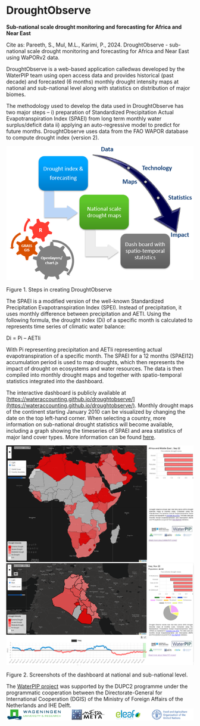 # DroughtObserve
**Sub-national scale drought monitoring and forecasting for Africa and Near East**

Cite as:
Pareeth, S., Mul, M.L., Karimi, P., 2024. DroughtObserve - sub-national scale drought monitoring and forecasting for Africa and Near East using WaPORv2 data.

DroughtObserve is a web-based application calledwas developed by the WaterPIP team using open access data and provides historical (past decade) and forecasted (6 months) monthly drought intensity maps at national and sub-national level along with statistics on distribution of major biomes.

The methodology used to develop the data used in DroughtObserve has two major steps – i) preparation of Standardized Precipitation Actual Evapotranspiration Index (SPAEI) from long term monthly water surplus/deficit data ii) applying an auto-regressive model to predict for future months. DroughtObserve uses data from the FAO WAPOR database to compute drought index (version 2). 

![image](https://github.com/wateraccounting/droughtobserve/blob/master/img/Droughtobserve_method.png)

Figure 1. Steps in creating DroughtObserve

The SPAEI is a modified version of the well-known Standardized Precipitation Evapotranspiration Index (SPEI). Instead of precipitation, it uses monthly difference between precipitation and AETI. Using the following formula, the drought index (Di) of a specific month is calculated to represents time series of climatic water balance:

Di = Pi – AETIi

With Pi representing precipitation and AETIi representing actual evapotranspiration of a specific month. The SPAEI for a 12 months (SPAEI12) accumulation period is used to map droughts, which then represents the impact of drought on ecosystems and water resources. The data is then compiled into monthly drought maps and together with spatio-temporal statistics integrated into the dashboard.

The interactive dashboard is publicly available at [https://wateraccounting.github.io/droughtobserve/](https://wateraccounting.github.io/droughtobserve/). Monthly drought maps of the continent starting January 2010 can be visualized by changing the date on the top left-hand corner. When selecting a country, more information on sub-national drought statistics will become available, including a graph showing the timeseries of SPAEI and area statistics of major land cover types. More information can be found [here](https://waterpip.un-ihe.org/droughtobserve).

![image](https://github.com/wateraccounting/droughtobserve/blob/master/img/droughtobservedash.JPG)
![image](https://github.com/wateraccounting/droughtobserve/blob/master/img/Droughtobserve.png)

Figure 2. Screenshots of the dashboard at national and sub-national level.

The [WaterPIP project](waterpip.un-ihe.org) was supported by the DUPC2 programme under the programmatic cooperation between the Directorate-General for International Cooperation (DGIS) of the Ministry of Foreign Affairs of the Netherlands and IHE Delft.
![image](https://github.com/wateraccounting/droughtobserve/blob/master/img/logo2.png)
